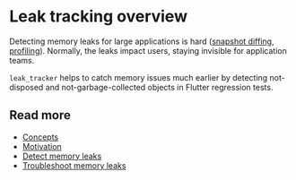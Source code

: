 # Leak tracking overview

Detecting memory leaks for large applications is hard ([snapshot diffing](https://nodejs.org/en/docs/guides/diagnostics/memory/using-heap-snapshot), [profiling](https://www.atatus.com/blog/how-to-identify-memory-leaks/#:~:text=doomed%20to%20fail.-,Is%20There%20a%20Way%20to%20Tell%20a%20Memory%20Leak%3F,RAM%20and%20crash%20your%20application.)). Normally, the leaks impact users, staying invisible for application teams.

`leak_tracker` helps to catch memory issues much earlier by detecting not-disposed and not-garbage-collected objects in Flutter regression tests.

## Read more

- [Concepts](CONCEPTS.md)
- [Motivation](MOTIVATION.md)
- [Detect memory leaks](DETECT.md)
- [Troubleshoot memory leaks](TROUBLESHOOT.md)

